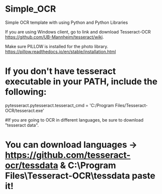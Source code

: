 # Simple_OCR
Simple OCR template with using Python and Python Libraries


If you are using Windows client, go to link and download Tesseract-OCR https://github.com/UB-Mannheim/tesseract/wiki.

Make sure PILLOW is installed for the photo library.
https://pillow.readthedocs.io/en/stable/installation.html

# If you don't have tesseract executable in your PATH, include the following:
pytesseract.pytesseract.tesseract_cmd = 'C:/Program Files/Tesseract-OCR/tesseract.exe'

#If you are going to OCR in different languages, be sure to download "tesseract data".
# You can download languages -> https://github.com/tesseract-ocr/tessdata & C:\Program Files\Tesseract-OCR\tessdata paste it!
